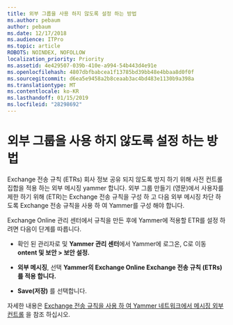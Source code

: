 ```yaml
---
title: 외부 그룹을 사용 하지 않도록 설정 하는 방법
ms.author: pebaum
author: pebaum
ms.date: 12/17/2018
ms.audience: ITPro
ms.topic: article
ROBOTS: NOINDEX, NOFOLLOW
localization_priority: Priority
ms.assetid: 4e429507-039b-410e-a994-54b443d4e91e
ms.openlocfilehash: 4807dbfbabcea1f13785bd39bb48e4bbaa8d0f0f
ms.sourcegitcommit: d6ea5e9458a2b8ceaab3ac4bd483e1130b9a398a
ms.translationtype: MT
ms.contentlocale: ko-KR
ms.lasthandoff: 01/15/2019
ms.locfileid: "28298692"
---
```

# <a name="how-to-disable-external-groups"></a>외부 그룹을 사용 하지 않도록 설정 하는 방법

Exchange 전송 규칙 (ETRs) 회사 정보 공유 되지 않도록 방지 하기 위해 사전 컨트롤 집합을 적용 하는 외부 메시징 yammer 합니다. 외부 그룹 만들기 (영문)에서 사용자를 제한 하기 위해 (ETR)는 Exchange 전송 규칙을 구성 하 고 다음 외부 메시징 차단 하도록 Exchange 전송 규칙을 사용 하 여 Yammer를 구성 해야 합니다. 
  
Exchange Online 관리 센터에서 규칙을 만든 후에 Yammer에 적용할 ETR를 설정 하려면 다음이 단계를 따릅니다.
  
- 확인 된 관리자로 및 **Yammer 관리 센터**에서 Yammer에 로그온, C로 이동 **ontent 및 보안 \> 보안 설정.**
    
- **외부 메시징**, 선택 **Yammer의 Exchange Online Exchange 전송 규칙 (ETRs)를 적용 합니다.**
    
- **Save(저장)** 를 선택합니다. 
    
자세한 내용은 [Exchange 전송 규칙을 사용 하 여 Yammer 네트워크에서 메시징 외부 컨트롤](https://support.office.com/en-us/article/Control-external-messaging-in-a-Yammer-network-with-Exchange-Transport-Rules-f8fd6403-c8f3-4307-9230-65304d6000d9) 을 참조 하십시오.
  

